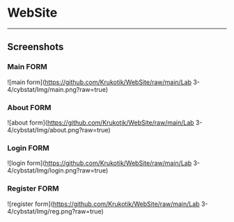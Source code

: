 # WebSite

---
## Screenshots
### Main FORM
![main form](https://github.com/Krukotik/WebSite/raw/main/Lab 3-4/cybstat/Img/main.png?raw=true)
### About FORM
![about form](https://github.com/Krukotik/WebSite/raw/main/Lab 3-4/cybstat/Img/about.png?raw=true)
### Login FORM
![login form](https://github.com/Krukotik/WebSite/raw/main/Lab 3-4/cybstat/Img/login.png?raw=true)
### Register FORM
![register form](https://github.com/Krukotik/WebSite/raw/main/Lab 3-4/cybstat/Img/reg.png?raw=true)
